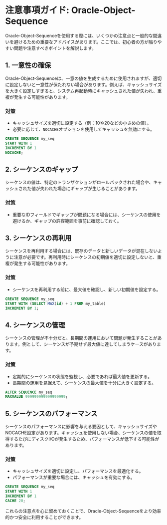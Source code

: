 # 注意事項ガイド: Oracle-Object-Sequence

Oracle-Object-Sequenceを使用する際には、いくつかの注意点と一般的な間違いを避けるための重要なアドバイスがあります。ここでは、初心者の方が陥りやすい問題や注意すべきポイントを解説します。

## 1. 一意性の確保
Oracle-Object-Sequenceは、一意の値を生成するために使用されますが、適切に設定しないと一意性が保たれない場合があります。例えば、キャッシュサイズを大きく設定しすぎると、システム再起動時にキャッシュされた値が失われ、重複が発生する可能性があります。

### 対策
- キャッシュサイズを適切に設定する（例：10や20などの小さめの値）。
- 必要に応じて、`NOCACHE`オプションを使用してキャッシュを無効にする。

```sql
CREATE SEQUENCE my_seq
START WITH 1
INCREMENT BY 1
NOCACHE;
```

## 2. シーケンスのギャップ
シーケンスの値は、特定のトランザクションがロールバックされた場合や、キャッシュされた値が失われた場合にギャップが生じることがあります。

### 対策
- 重要なIDフィールドでギャップが問題になる場合には、シーケンスの使用を避けるか、ギャップの許容範囲を事前に確認しておく。

## 3. シーケンスの再利用
シーケンスを再利用する場合には、既存のデータと新しいデータが混在しないように注意が必要です。再利用時にシーケンスの初期値を適切に設定しないと、重複が発生する可能性があります。

### 対策
- シーケンスを再利用する前に、最大値を確認し、新しい初期値を設定する。

```sql
CREATE SEQUENCE my_seq
START WITH (SELECT MAX(id) + 1 FROM my_table)
INCREMENT BY 1;
```

## 4. シーケンスの管理
シーケンスの管理が不十分だと、長期間の運用において問題が発生することがあります。例として、シーケンスが予期せず最大値に達してしまうケースがあります。

### 対策
- 定期的にシーケンスの状態を監視し、必要であれば最大値を更新する。
- 長期間の運用を見据えて、シーケンスの最大値を十分に大きく設定する。

```sql
ALTER SEQUENCE my_seq
MAXVALUE 999999999999999999;
```

## 5. シーケンスのパフォーマンス
シーケンスのパフォーマンスに影響を与える要因として、キャッシュサイズやNOCACHE設定があります。キャッシュを使用しない場合、シーケンスの値を取得するたびにディスクI/Oが発生するため、パフォーマンスが低下する可能性があります。

### 対策
- キャッシュサイズを適切に設定し、パフォーマンスを最適化する。
- パフォーマンスが重要な場合には、キャッシュを有効にする。

```sql
CREATE SEQUENCE my_seq
START WITH 1
INCREMENT BY 1
CACHE 20;
```

これらの注意点を心に留めておくことで、Oracle-Object-Sequenceをより効率的かつ安全に利用することができます。